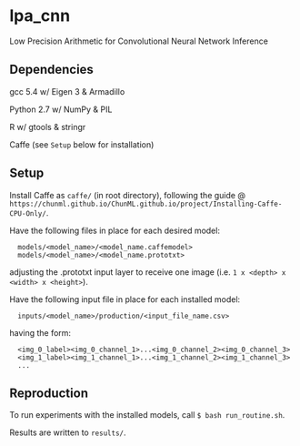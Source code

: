 # lpa_cnn
Low Precision Arithmetic for Convolutional Neural Network Inference

## **Dependencies**

gcc 5.4 w/ Eigen 3 & Armadillo

Python 2.7 w/ NumPy & PIL

R w/ gtools & stringr

Caffe (see `Setup` below for installation)

## **Setup**

Install Caffe as `caffe/` (in root directory), following the guide @ `https://chunml.github.io/ChunML.github.io/project/Installing-Caffe-CPU-Only/`.

Have the following files in place for each desired model:

      models/<model_name>/<model_name.caffemodel>
      models/<model_name>/<model_name.prototxt>
      
adjusting the .prototxt input layer to receive one image (i.e. `1 x <depth> x <width> x <height>`).

Have the following input file in place for each installed model:

      inputs/<model_name>/production/<input_file_name.csv>
      
having the form:
  
      <img_0_label><img_0_channel_1>...<img_0_channel_2><img_0_channel_3>
      <img_1_label><img_1_channel_1>...<img_1_channel_2><img_1_channel_3>
      ...

## **Reproduction**

To run experiments with the installed models, call `$ bash run_routine.sh`.

Results are written to `results/`.
